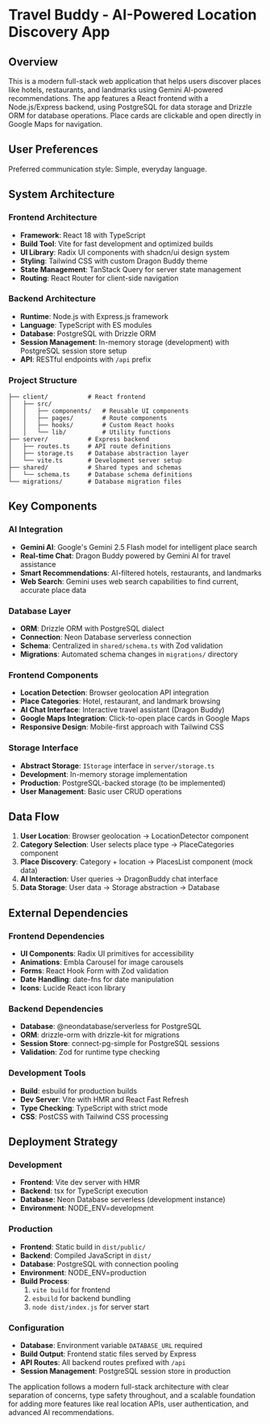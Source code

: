 # Travel Buddy - AI-Powered Location Discovery App

## Overview

This is a modern full-stack web application that helps users discover places like hotels, restaurants, and landmarks using Gemini AI-powered recommendations. The app features a React frontend with a Node.js/Express backend, using PostgreSQL for data storage and Drizzle ORM for database operations. Place cards are clickable and open directly in Google Maps for navigation.

## User Preferences

Preferred communication style: Simple, everyday language.

## System Architecture

### Frontend Architecture
- **Framework**: React 18 with TypeScript
- **Build Tool**: Vite for fast development and optimized builds
- **UI Library**: Radix UI components with shadcn/ui design system
- **Styling**: Tailwind CSS with custom Dragon Buddy theme
- **State Management**: TanStack Query for server state management
- **Routing**: React Router for client-side navigation

### Backend Architecture
- **Runtime**: Node.js with Express.js framework
- **Language**: TypeScript with ES modules
- **Database**: PostgreSQL with Drizzle ORM
- **Session Management**: In-memory storage (development) with PostgreSQL session store setup
- **API**: RESTful endpoints with `/api` prefix

### Project Structure
```
├── client/           # React frontend
│   ├── src/
│   │   ├── components/   # Reusable UI components
│   │   ├── pages/        # Route components
│   │   ├── hooks/        # Custom React hooks
│   │   └── lib/          # Utility functions
├── server/           # Express backend
│   ├── routes.ts     # API route definitions
│   ├── storage.ts    # Database abstraction layer
│   └── vite.ts       # Development server setup
├── shared/           # Shared types and schemas
│   └── schema.ts     # Database schema definitions
└── migrations/       # Database migration files
```

## Key Components

### AI Integration
- **Gemini AI**: Google's Gemini 2.5 Flash model for intelligent place search
- **Real-time Chat**: Dragon Buddy powered by Gemini AI for travel assistance
- **Smart Recommendations**: AI-filtered hotels, restaurants, and landmarks
- **Web Search**: Gemini uses web search capabilities to find current, accurate place data

### Database Layer
- **ORM**: Drizzle ORM with PostgreSQL dialect
- **Connection**: Neon Database serverless connection
- **Schema**: Centralized in `shared/schema.ts` with Zod validation
- **Migrations**: Automated schema changes in `migrations/` directory

### Frontend Components
- **Location Detection**: Browser geolocation API integration
- **Place Categories**: Hotel, restaurant, and landmark browsing
- **AI Chat Interface**: Interactive travel assistant (Dragon Buddy)
- **Google Maps Integration**: Click-to-open place cards in Google Maps
- **Responsive Design**: Mobile-first approach with Tailwind CSS

### Storage Interface
- **Abstract Storage**: `IStorage` interface in `server/storage.ts`
- **Development**: In-memory storage implementation
- **Production**: PostgreSQL-backed storage (to be implemented)
- **User Management**: Basic user CRUD operations

## Data Flow

1. **User Location**: Browser geolocation → LocationDetector component
2. **Category Selection**: User selects place type → PlaceCategories component
3. **Place Discovery**: Category + location → PlacesList component (mock data)
4. **AI Interaction**: User queries → DragonBuddy chat interface
5. **Data Storage**: User data → Storage abstraction → Database

## External Dependencies

### Frontend Dependencies
- **UI Components**: Radix UI primitives for accessibility
- **Animations**: Embla Carousel for image carousels
- **Forms**: React Hook Form with Zod validation
- **Date Handling**: date-fns for date manipulation
- **Icons**: Lucide React icon library

### Backend Dependencies
- **Database**: @neondatabase/serverless for PostgreSQL
- **ORM**: drizzle-orm with drizzle-kit for migrations
- **Session Store**: connect-pg-simple for PostgreSQL sessions
- **Validation**: Zod for runtime type checking

### Development Tools
- **Build**: esbuild for production builds
- **Dev Server**: Vite with HMR and React Fast Refresh
- **Type Checking**: TypeScript with strict mode
- **CSS**: PostCSS with Tailwind CSS processing

## Deployment Strategy

### Development
- **Frontend**: Vite dev server with HMR
- **Backend**: tsx for TypeScript execution
- **Database**: Neon Database serverless (development instance)
- **Environment**: NODE_ENV=development

### Production
- **Frontend**: Static build in `dist/public/`
- **Backend**: Compiled JavaScript in `dist/`
- **Database**: PostgreSQL with connection pooling
- **Environment**: NODE_ENV=production
- **Build Process**: 
  1. `vite build` for frontend
  2. `esbuild` for backend bundling
  3. `node dist/index.js` for server start

### Configuration
- **Database**: Environment variable `DATABASE_URL` required
- **Build Output**: Frontend static files served by Express
- **API Routes**: All backend routes prefixed with `/api`
- **Session Management**: PostgreSQL session store in production

The application follows a modern full-stack architecture with clear separation of concerns, type safety throughout, and a scalable foundation for adding more features like real location APIs, user authentication, and advanced AI recommendations.